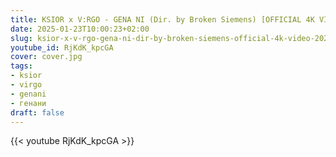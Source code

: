 ```yaml
---
title: KSIOR x V:RGO - GENA NI (Dir. by Broken Siemens) [OFFICIAL 4K VIDEO] 2025
date: 2025-01-23T10:00:23+02:00
slug: ksior-x-v-rgo-gena-ni-dir-by-broken-siemens-official-4k-video-2025
youtube_id: RjKdK_kpcGA
cover: cover.jpg
tags:
- ksior
- virgo
- genani
- генани
draft: false
---
```


{{< youtube RjKdK_kpcGA >}}
